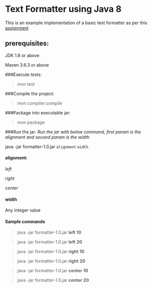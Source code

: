 # Text Formatter using Java 8

This is an example implementation of a basic text formatter as per this [assignment](assignment.md)

## prerequisites:

JDK 1.8 or above

Maven 3.6.3 or above

###Execute tests:

> mvn test

###Compile the project:

> mvn compiler:compile

###Package into executable jar:

> mvn package

###Run the jar:
_Run the jar with below command, first param is the alignment and second param is the width_

java -jar formatter-1.0.jar `alignment` `width`

#### alignment:
_left_

_right_

_center_

#### width
Any integer value

#### Sample commands
>java -jar formatter-1.0.jar **left** **10**

>java -jar formatter-1.0.jar **left** **20**

>java -jar formatter-1.0.jar **right** **10**

>java -jar formatter-1.0.jar **right** **20**

>java -jar formatter-1.0.jar **center** **10**

>java -jar formatter-1.0.jar **center** **20**

